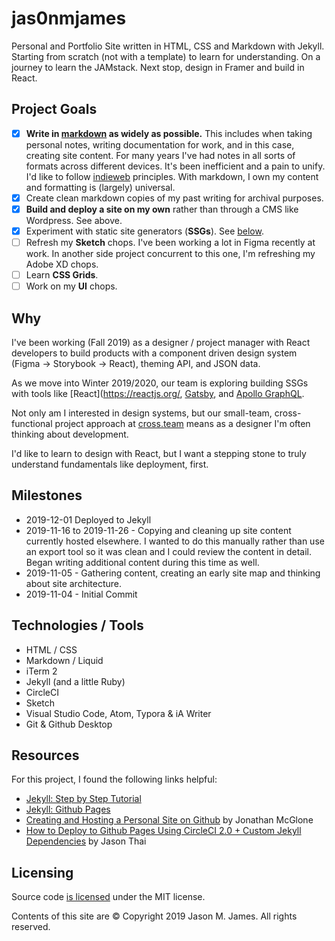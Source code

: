 # jas0nmjames

Personal and Portfolio Site written in HTML, CSS and Markdown with Jekyll.  Starting from scratch (not with a template) to learn for understanding.  On a journey to learn the JAMstack.  Next stop, design in Framer and build in React.

## Project Goals

- [x] **Write in [markdown](https://github.com/adam-p/markdown-here/wiki/Markdown-Cheatsheet) as widely as possible.**  This includes when taking personal notes, writing documentation for work, and in this case, creating site content.  For many years I've had notes in all sorts of formats across different devices.  It's been inefficient and a pain to unify.  I'd like to follow [indieweb](https://indieweb.org/) principles.  With markdown, I own my content and formatting is (largely) universal.
- [x] Create clean markdown copies of my past writing for archival purposes.  
- [x] **Build and deploy a site on my own** rather than through a CMS like Wordpress.  See above.  
- [x] Experiment with static site generators (**SSGs**).  See [below](#why).
- [ ] Refresh my **Sketch** chops.  I've been working a lot in Figma recently at work.  In another side project concurrent to this one, I'm refreshing my Adobe XD chops.  
- [ ] Learn **CSS Grids**.  
- [ ] Work on my **UI** chops.

## Why

I've been working (Fall 2019) as a designer / project manager with React developers to build products with a component driven design system (Figma -> Storybook -> React), theming API, and JSON data.  

As we move into Winter 2019/2020, our team is exploring building SSGs with tools like [React](https://reactjs.org/, [Gatsby](https://www.gatsbyjs.org/), and [Apollo GraphQL](https://www.apollographql.com/).  

Not only am I interested in design systems, but our small-team, cross-functional project approach at [cross.team](http://cross.team/) means as a designer I'm often thinking about development.  

I'd like to learn to design with React, but I want a stepping stone to truly understand fundamentals like deployment, first.

## Milestones

- 2019-12-01 Deployed to Jekyll
- 2019-11-16 to 2019-11-26 - Copying and cleaning up site content currently hosted elsewhere.  I wanted to do this manually rather than use an export tool so it was clean and I could review the content in detail.  Began writing additional content during this time as well.  
- 2019-11-05 - Gathering content, creating an early site map and thinking about site architecture.
- 2019-11-04 - Initial Commit

## Technologies / Tools

- HTML / CSS
- Markdown / Liquid
- iTerm 2
- Jekyll (and a little Ruby)
- CircleCI
- Sketch
- Visual Studio Code, Atom, Typora & iA Writer
- Git & Github Desktop

## Resources

For this project, I found the following links helpful:

- [Jekyll: Step by Step Tutorial](https://jekyllrb.com/docs/step-by-step/01-setup/)
- [Jekyll: Github Pages](https://jekyllrb.com/docs/github-pages/)
- [Creating and Hosting a Personal Site on Github](http://jmcglone.com/guides/github-pages/) by Jonathan McGlone
- [How to Deploy to Github Pages Using CircleCI 2.0 + Custom Jekyll Dependencies](https://jasonthai.me/blog/2019/07/22/how-to-deploy-a-github-page-using-circleci-20-custom-jekyll-gems/) by Jason Thai

## Licensing

Source code [is licensed](/license.md) under the MIT license.

Contents of this site are © Copyright 2019 Jason M. James. All rights reserved.
